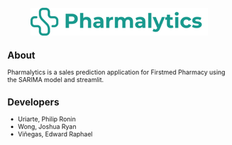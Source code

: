 <p align="center">
  <a>
    <img src="/readme-logo.png" width="400" alt="Pharmalytics Logo">
  </a>
</p>

## About

Pharmalytics is a sales prediction application for Firstmed Pharmacy using the SARIMA model and streamlit.

## Developers

- Uriarte, Philip Ronin
- Wong, Joshua Ryan
- Viñegas, Edward Raphael
